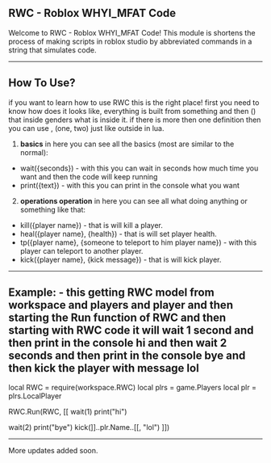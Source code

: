 **RWC - Roblox WHYI_MFAT Code**
-

Welcome to RWC - Roblox WHYI_MFAT Code!
This module is shortens the process of making scripts in roblox studio by abbreviated commands in a string that simulates code.

-------
**How To Use?**
-

if you want to learn how to use RWC this is the right place!
first you need to know how does it looks like, everything is built from something and then () that inside genders what is inside it.
if there is more then one definition then you can use , (one, two) just like outside in lua.


1. **basics** in here you can see all the basics (most are similar to the normal):

* wait({seconds}) - with this you can wait in seconds how much time you want and then the code will keep running
* print({text}) - with this you can print in the console what you want


2. **operations operation** in here you can see all what doing anything or something like that:

* kill({player name}) - that is will kill a player.
* heal({player name}, {health}) - that is will set player health.
* tp({player name}, {someone to teleport to him player name}) - with this player can teleport to another player.
* kick({player name}, {kick message}) - that is will kick player.

-------
**Example:** - this getting RWC model from workspace and players and player and then starting the Run function of RWC and then starting with RWC code it will wait 1 second and then print in the console hi and then wait 2 seconds and then print in the console bye and then kick the player with message lol
-

local RWC = require(workspace.RWC)
local plrs = game.Players
local plr = plrs.LocalPlayer

RWC.Run(RWC, [[
wait(1)
print("hi")

wait(2)
print("bye")
kick(]]..plr.Name..[[, "lol")
]])

-------
More updates added soon.
